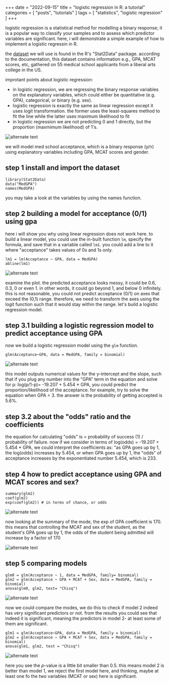 +++
date = "2022-09-15"
title = "logistic regression in R: a tutorial"
categories = [ "posts", "tutorials" ]
tags = [ "statistics", "logistic regression" ]
+++

logistic regression is a statistical method for modelling a binary response; it is a popular way to classify your samples and to assess which predictor variables are significant. here, i will demonstrate a simple example of how to implement a logistic regressin in R.

the [dataset] we will use is found in the R's "Stat2Data" package. according to the documentation, this dataset contains information e.g., GPA, MCAT scores, etc, gathered on 55 medical school applicants from a liberal arts college in the US.

improtant points about logistic regression:

- in logistic regression, we are regressing the binary response variables on the explanatory variables, which could either be quantitative (e.g. GPA), categorical, or binary (e.g. sex). 
- logistic regression is exactly the same as linear regression except it uses logit transformation. the former uses the least-squares method to fit the line while the latter uses maximum likelihood to fit
- in logistic regression we are not predicting 0 and 1 directly, but the proportion (maxmimum likelihood) of 1's.

![alternate text](/img/logitequation.png)

we will model med school acceptance, which is a binary response (y/n) using explanatory variables including GPA, MCAT scores and gender.

## step 1 install and import the dataset

```install.packages("Stat2Data")
library(Stat2Data)
data("MedGPA")
names(MedGPA)
```
you may take a look at the variables by using the names function.

## step 2 building a model for acceptance (0/1) using gpa

here i will show you why using linear regression does not work here. to build a linear model, you could use the in-built function ```lm```, specify the formula, and save that in a variable called ```lm1```. you could add a line to it where "acceptance" takes values of 0s and 1s only.

```plot(Acceptance ~ GPA, data = MedGPA)
lm1 = lm(Acceptance ~ GPA, data = MedGPA)
abline(lm1)
```
![alternate text](/img/step2.png)

examine the plot. the predicted acceptance looks messy, it could be 0.6, 0.3, 0 or even 1. in other words, it could go beyond 1, and below 0 infinitely. this is not reasonable, you could not predict acceptance (0/1) on axes that exceed the (0,1) range. therefore, we need to transform the axes using the logit function such that it would stay within the range. let's build a logistic regression model.

## step 3.1 building a logistic regression model to predict acceptance using GPA
now we build a logistic regression model using the ```glm``` function.

```glm(Acceptance~GPA, data = MedGPA, family = binomial)```

![alternate text](/img/step3.1.png)

this model outputs numerical values for the y-intercept and the slope, such that if you plug any number into the "GPA" term in the equation and solve for p: log(p/1-p)= -19.207 + 5.454 * GPA, you could predict the proportion/likelihood of the acceptance. for example, try to solve the equation when GPA = 3. the answer is the probability of getting accepted is 5.6%.

## step 3.2 about the "odds" ratio and the coefficients

the equation for calculating "odds" is = probability of success (1) / probability of failure. now if we consider in terms of log(odds) = -19.207 + 5.454 * GPA, we could interpret the coefficients as: "as GPA goes up by 1, the log(odds) increases by 5.454, or when GPA goes up by 1, the "odds" of acceptance increases by the exponentiated number 5.454, which is 233. 

## step 4 how to predict acceptance using GPA and MCAT scores and sex?

```glm2 = glm(Acceptance ~ GPA + MCAT + Sex, data = MedGPA, family = binomial)
summary(glm2)
coef(glm2)
exp(coef(glm2)) # in terms of chance, or odds
```

![alternate text](/img/step4.1.png)

now looking at the summary of the mode, the exp of GPA coefficient is 170. this means that controlling the MCAT and sex of the student, as the student's GPA goes up by 1, the odds of the student being admitted will increase by a factor of 170

![alternate text](/img/step4.2.png)

## step 5 comparing models

```
glm0 = glm(Acceptance ~ 1, data = MedGPA, family= binomial)
glm2 = glm(Acceptance ~ GPA + MCAT + Sex, data = MedGPA, family = binomial)
anova(glm0, glm2, test= "Chisq")
```

![alternate text](/img/step5.1.png)

now we could compare the modes, we do this to check if model 2 indeed has very significant predictors or not. from the results you could see that indeed it is significant, meaning the predictors in model 2- at least some of them are significant.

```
glm1 = glm(Acceptance~GPA, data = MedGPA, family = binomial)
glm2 = glm(Acceptance ~ GPA + MCAT + Sex, data = MedGPA, family = binomial)
anova(glm1, glm2, test = "Chisq")
```
![alternate text](/img/step5.2.png)

here you see the *p*-value is a little bit smaller than 0.5. this means model 2 is better than model 1, we reject the first model here, and thinking, maybe at least one fo the two variables (MCAT or sex) here is significant.

[dataset]: https://rdrr.io/cran/Stat2Data/man/MedGPA.html